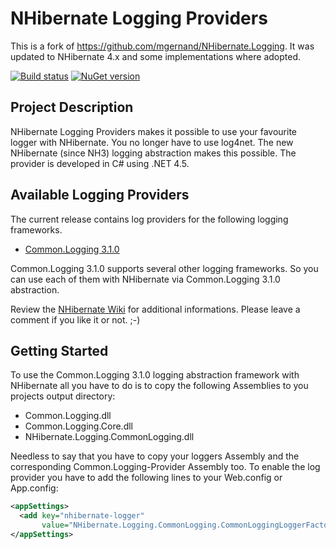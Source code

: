 NHibernate Logging Providers
============================
This is a fork of https://github.com/mgernand/NHibernate.Logging. It was updated to NHibernate 4.x and some implementations where adopted.

[![Build status](https://ci.appveyor.com/api/projects/status/dbexo510w4kfg6s2?svg=true)](https://ci.appveyor.com/project/geomatics/nhibernate-logging)
[![NuGet version](https://badge.fury.io/nu/Geomatics.IO.NHibernate.Logging.svg)](https://badge.fury.io/nu/Geomatics.IO.NHibernate.Logging)


Project Description
-------------------
NHibernate Logging Providers makes it possible to use your favourite logger with NHibernate. 
You no longer have to use log4net. The new NHibernate (since NH3) logging abstraction makes 
this possible. The provider is developed in C# using .NET 4.5.

Available Logging Providers
---------------------------
The current release contains log providers for the following logging frameworks.

* [Common.Logging 3.1.0](https://github.com/net-commons/common-logging)

Common.Logging 3.1.0 supports several other logging frameworks. So you can use
each of them with NHibernate via Common.Logging 3.1.0 abstraction.

Review the [NHibernate Wiki](http://nhibernate.info/doc/howto/various/using-nlog-via-common-logging-with-nhibernate.html) for additional informations. Please leave a comment if you 
like it or not. ;-)

Getting Started
---------------
To use the Common.Logging 3.1.0 logging abstraction framework with NHibernate all you have 
to do is to copy the following Assemblies to you projects output directory:

* Common.Logging.dll
* Common.Logging.Core.dll
* NHibernate.Logging.CommonLogging.dll

Needless to say that you have to copy your loggers Assembly and the corresponding 
Common.Logging-Provider Assembly too. To enable the log provider you have to add the 
following lines to your Web.config or App.config:

```xml
<appSettings>
  <add key="nhibernate-logger" 
       value="NHibernate.Logging.CommonLogging.CommonLoggingLoggerFactory, NHibernate.Logging.CommonLogging"/>
</appSettings>
```
